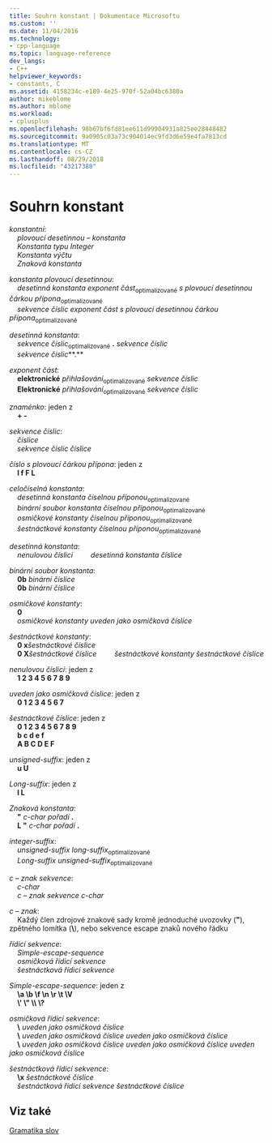 ```yaml
---
title: Souhrn konstant | Dokumentace Microsoftu
ms.custom: ''
ms.date: 11/04/2016
ms.technology:
- cpp-language
ms.topic: language-reference
dev_langs:
- C++
helpviewer_keywords:
- constants, C
ms.assetid: 4158234c-e189-4e25-970f-52a04bc6380a
author: mikeblome
ms.author: mblome
ms.workload:
- cplusplus
ms.openlocfilehash: 98b67bf6fd81ee611d99904931a825ee28448482
ms.sourcegitcommit: 9a0905c03a73c904014ec9fd3d6e59e4fa7813cd
ms.translationtype: MT
ms.contentlocale: cs-CZ
ms.lasthandoff: 08/29/2018
ms.locfileid: "43217380"
---
```

# <a name="summary-of-constants"></a>Souhrn konstant

*konstantní*:  
&nbsp;&nbsp;&nbsp;&nbsp;*plovoucí desetinnou – konstanta*  
&nbsp;&nbsp;&nbsp;&nbsp;*Konstanta typu Integer*  
&nbsp;&nbsp;&nbsp;&nbsp;*Konstanta výčtu*  
&nbsp;&nbsp;&nbsp;&nbsp;*Znaková konstanta*

*konstanta plovoucí desetinnou*:  
&nbsp;&nbsp;&nbsp;&nbsp;*desetinná konstanta* *exponent část*<sub>optimalizované</sub> *s plovoucí desetinnou čárkou přípona*<sub>optimalizované</sub>  
&nbsp;&nbsp;&nbsp;&nbsp;*sekvence číslic* *exponent část* *s plovoucí desetinnou čárkou přípona*<sub>optimalizované</sub>

*desetinná konstanta*:  
&nbsp;&nbsp;&nbsp;&nbsp;*sekvence číslic*<sub>optimalizované</sub> **.** *sekvence číslic*  
&nbsp;&nbsp;&nbsp;&nbsp;*sekvence číslic***.** 

*exponent část*:  
&nbsp;&nbsp;&nbsp;&nbsp;**elektronické** *přihlašování*<sub>optimalizované</sub> *sekvence číslic*  
&nbsp;&nbsp;&nbsp;&nbsp;**Elektronické** *přihlašování*<sub>optimalizované</sub> *sekvence číslic*  

*znaménko*: jeden z  
&nbsp;&nbsp;&nbsp;&nbsp;**+ -**

*sekvence číslic*:  
&nbsp;&nbsp;&nbsp;&nbsp;*číslice*  
&nbsp;&nbsp;&nbsp;&nbsp;*sekvence číslic* *číslice*

*číslo s plovoucí čárkou přípona*: jeden z  
&nbsp;&nbsp;&nbsp;&nbsp;**l f F L**

*celočíselná konstanta*:  
&nbsp;&nbsp;&nbsp;&nbsp;*desetinná konstanta* *číselnou příponou*<sub>optimalizované</sub>  
&nbsp;&nbsp;&nbsp;&nbsp;*binární soubor konstanta* *číselnou příponou*<sub>optimalizované</sub>  
&nbsp;&nbsp;&nbsp;&nbsp;*osmičkové konstanty* *číselnou příponou*<sub>optimalizované</sub>  
&nbsp;&nbsp;&nbsp;&nbsp;*šestnáctkové konstanty* *číselnou příponou*<sub>optimalizované</sub>

*desetinná konstanta*:  
&nbsp;&nbsp;&nbsp;&nbsp;*nenulovou číslicí* &nbsp; &nbsp; &nbsp; &nbsp; *desetinná konstanta* *číslice*

*binární soubor konstanta*:  
&nbsp;&nbsp;&nbsp;&nbsp;**0b** *binární číslice*  
&nbsp;&nbsp;&nbsp;&nbsp;**0b** *binární číslice*

*osmičkové konstanty*:  
&nbsp;&nbsp;&nbsp;&nbsp;**0**  
&nbsp;&nbsp;&nbsp;&nbsp;*osmičkové konstanty* *uveden jako osmičková číslice*

*šestnáctkové konstanty*:  
&nbsp;&nbsp;&nbsp;&nbsp;**0 x***šestnáctkové číslice*   
&nbsp;&nbsp;&nbsp;&nbsp;**0 X***šestnáctkové číslice* &nbsp; &nbsp; &nbsp; &nbsp; *šestnáctkové konstanty* *šestnáctkové číslice* 

*nenulovou číslicí*: jeden z  
&nbsp;&nbsp;&nbsp;&nbsp;**1 2 3 4 5 6 7 8 9**

*uveden jako osmičková číslice*: jeden z  
&nbsp;&nbsp;&nbsp;&nbsp;**0 1 2 3 4 5 6 7**

*šestnáctkové číslice*: jeden z  
&nbsp;&nbsp;&nbsp;&nbsp;**0 1 2 3 4 5 6 7 8 9**  
&nbsp;&nbsp;&nbsp;&nbsp;**b c d e f**  
&nbsp;&nbsp;&nbsp;&nbsp;**A B C D E F**

*unsigned-suffix*: jeden z  
&nbsp;&nbsp;&nbsp;&nbsp;**u U**

*Long-suffix*: jeden z  
&nbsp;&nbsp;&nbsp;&nbsp;**l L**

*Znaková konstanta*:  
&nbsp;&nbsp;&nbsp;&nbsp;**"** *c-char pořadí* **.**  
&nbsp;&nbsp;&nbsp;&nbsp;**L "** *c-char pořadí* **.**

*integer-suffix*:  
&nbsp;&nbsp;&nbsp;&nbsp;*unsigned-suffix* *long-suffix*<sub>optimalizované</sub>  
&nbsp;&nbsp;&nbsp;&nbsp;*Long-suffix* *unsigned-suffix*<sub>optimalizované</sub>

*c – znak sekvence*:  
&nbsp;&nbsp;&nbsp;&nbsp;*c-char*  
&nbsp;&nbsp;&nbsp;&nbsp;*c – znak sekvence* *c-char*

*c – znak*:  
&nbsp;&nbsp;&nbsp;&nbsp;Každý člen zdrojové znakové sady kromě jednoduché uvozovky (**"**), zpětného lomítka (**\\**), nebo sekvence escape znaků nového řádku

*řídicí sekvence*:  
&nbsp;&nbsp;&nbsp;&nbsp;*Simple-escape-sequence*  
&nbsp;&nbsp;&nbsp;&nbsp;*osmičková řídicí sekvence*  
&nbsp;&nbsp;&nbsp;&nbsp;*šestnáctková řídicí sekvence*

*Simple-escape-sequence*: jeden z  
&nbsp;&nbsp;&nbsp;&nbsp;**\a \b \f \n \r \t \V**  
&nbsp;&nbsp;&nbsp;&nbsp;**\\' \\" \\\ \\?**

*osmičková řídicí sekvence*:  
&nbsp;&nbsp;&nbsp;&nbsp;**\\** *uveden jako osmičková číslice*  
&nbsp;&nbsp;&nbsp;&nbsp;**\\** *uveden jako osmičková číslice* *uveden jako osmičková číslice*  
&nbsp;&nbsp;&nbsp;&nbsp;**\\** *uveden jako osmičková číslice* *uveden jako osmičková číslice* *uveden jako osmičková číslice*

*šestnáctková řídicí sekvence*:  
&nbsp;&nbsp;&nbsp;&nbsp;**\x** *šestnáctkové číslice*  
&nbsp;&nbsp;&nbsp;&nbsp;*šestnáctková řídicí sekvence* *šestnáctkové číslice*  
  
## <a name="see-also"></a>Viz také

[Gramatika slov](../c-language/lexical-grammar.md)  
